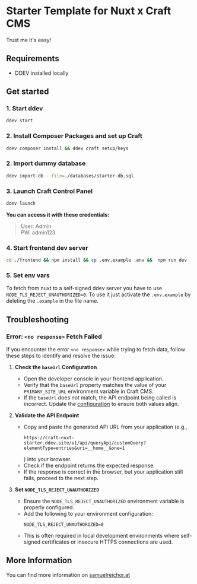 # Starter Template for Nuxt x Craft CMS

Trust me it's easy!

## Requirements

- DDEV installed locally

## Get started

### 1. Start ddev
```bash
ddev start
```

### 2. Install Composer Packages and set up Craft
```bash
ddev composer install && ddev craft setup/keys
```

### 2. Import dummy database
```bash
ddev import-db --file=./databases/starter-db.sql
```

### 3. Launch Craft Control Panel
```bash
ddev launch
```

**You can access it with these credentials:**
<br>

>User: Admin <br>
>PW: admin123


### 4. Start frontend dev server
```bash
cd ./frontend && npm install && cp .env.example .env &&  npm run dev
```

### 5. Set env vars

To fetch from nuxt to a self-signed ddev server you have to use `NODE_TLS_REJECT_UNAUTHORIZED=0`. To use it just activate the `.env.example` by deleting the `.example` in the file name.

## Troubleshooting

### **Error: `<no response>` Fetch Failed**

If you encounter the error `<no response>` while trying to fetch data, follow these steps to identify and resolve the issue:

1. **Check the `baseUrl` Configuration**
    - Open the developer console in your frontend application.
    - Verify that the `baseUrl` property matches the value of your `PRIMARY_SITE_URL` environment variable in Craft CMS.
    - If the `baseUrl` does not match, the API endpoint being called is incorrect. Update the [configuration](https://samuelreichor.at/libraries/nuxt-craftcms/get-started/install#configuration) to ensure both values align.

2. **Validate the API Endpoint**
    - Copy and paste the generated API URL from your application (e.g.,
      ```
      https://craft-nuxt-starter.ddev.site/v1/api/queryApi/customQuery?elementType=entries&uri=__home__&one=1
      ```
      ) into your browser.
    - Check if the endpoint returns the expected response.
    - If the response is correct in the browser, but your application still fails, proceed to the next step.

3. **Set `NODE_TLS_REJECT_UNAUTHORIZED`**
    - Ensure the `NODE_TLS_REJECT_UNAUTHORIZED` environment variable is properly configured.
    - Add the following to your environment configuration:
      ```
      NODE_TLS_REJECT_UNAUTHORIZED=0
      ```
    - This is often required in local development environments where self-signed certificates or insecure HTTPS connections are used.


## More Information

You can find more information on [samuelreichor.at](https://samuelreichor.at/libraries)
